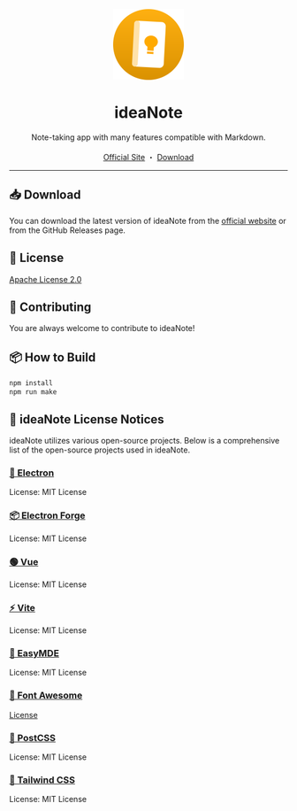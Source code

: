 <div align="center">
  <a href="https://github.com/Floorp-Projects/Floorp">
    <img src="/icon.png" alt="Logo" width="128" height="128">
  </a>

  <h1 align="center">ideaNote</h3>

  <p align="center">
       Note-taking app with many features compatible with Markdown.
    <br />
    <br />
    <a href="https://ideanote.korange.work/en/">Official Site</a>
    ・
    <a href="https://dub.sh/ideanote-1-0-0">Download</a>
  </p>
</div>

----

## 📥 Download
You can download the latest version of ideaNote from the [official website](https://ideanote.korange.work/en/) or from the GitHub Releases page.

## 📝 License
[Apache License 2.0](./LICENSE)

## 🌟 Contributing
You are always welcome to contribute to ideaNote!

## 📦 How to Build
```
npm install
npm run make
```

## 📄 ideaNote License Notices
ideaNote utilizes various open-source projects. Below is a comprehensive list of the open-source projects used in ideaNote.

### [🔮 Electron](https://github.com/electron/electron/)
License: MIT License

### [📦 Electron Forge](https://github.com/electron/forge/)
License: MIT License

### [🟢 Vue](https://github.com/vuejs/)
License: MIT License

### [⚡ Vite](https://github.com/vitejs/vite)
License: MIT License

### [📝 EasyMDE](https://github.com/Ionaru/easy-markdown-editor)
License: MIT License

### [🚩 Font Awesome](https://fontawesome.com/)
[License](https://fontawesome.com/license/free)

### [🎨 PostCSS](https://github.com/postcss/postcss)
License: MIT License

### [🎨 Tailwind CSS](https://github.com/tailwindlabs/tailwindcss)
License: MIT License
